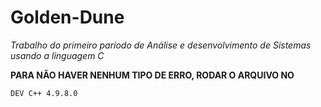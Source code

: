# Golden-Dune 

*Trabalho do primeiro paríodo de Análise e desenvolvimento de Sistemas usando a linguagem C*

**PARA NÃO HAVER NENHUM TIPO DE ERRO, RODAR O ARQUIVO NO**

`DEV C++ 4.9.8.0`
